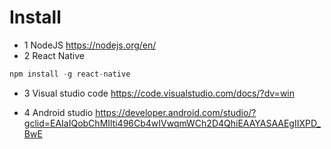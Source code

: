 # Install

* 1 NodeJS
https://nodejs.org/en/
* 2 React Native
```js
npm install -g react-native
```
* 3 Visual studio code
https://code.visualstudio.com/docs/?dv=win

* 4 Android studio
https://developer.android.com/studio/?gclid=EAIaIQobChMIlti496Cb4wIVwqmWCh2D4QhiEAAYASAAEgIIXPD_BwE
